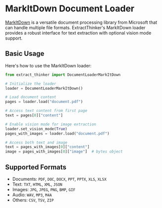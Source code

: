 # MarkItDown Document Loader

[MarkItDown](https://github.com/microsoft/markitdown) is a versatile document processing library from Microsoft that can handle multiple file formats. ExtractThinker's MarkItDown loader provides a robust interface for text extraction with optional vision mode support.

## Basic Usage

Here's how to use the MarkItDown loader:

```python
from extract_thinker import DocumentLoaderMarkItDown

# Initialize the loader
loader = DocumentLoaderMarkItDown()

# Load document content
pages = loader.load("document.pdf")

# Access text content from first page
text = pages[0]["content"]

# Enable vision mode for image extraction
loader.set_vision_mode(True)
pages_with_images = loader.load("document.pdf")

# Access both text and image
text = pages_with_images[0]["content"]
image = pages_with_images[0]["image"]  # bytes object
```

## Supported Formats

- Documents: `PDF`, `DOC`, `DOCX`, `PPT`, `PPTX`, `XLS`, `XLSX`
- Text: `TXT`, `HTML`, `XML`, `JSON`
- Images: `JPG`, `JPEG`, `PNG`, `BMP`, `GIF`
- Audio: `WAV`, `MP3`, `M4A`
- Others: `CSV`, `TSV`, `ZIP`